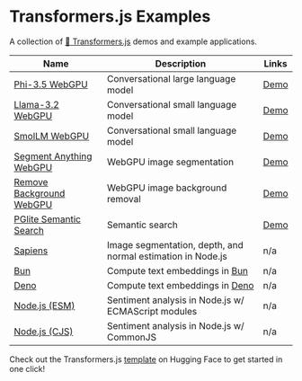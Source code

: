 # Transformers.js Examples

A collection of [🤗 Transformers.js](https://huggingface.co/docs/transformers.js) demos and example applications.

| Name                                                    | Description                                                 | Links                                                                          |
| ------------------------------------------------------- | ----------------------------------------------------------- | ------------------------------------------------------------------------------ |
| [Phi-3.5 WebGPU](./phi-3.5-webgpu/)                     | Conversational large language model                         | [Demo](https://huggingface.co/spaces/webml-community/phi-3.5-webgpu)           |
| [Llama-3.2 WebGPU](./llama-3.2-webgpu/)                 | Conversational small language model                         | [Demo](https://huggingface.co/spaces/webml-community/llama-3.2-webgpu)         |
| [SmolLM WebGPU](./smollm-webgpu/)                       | Conversational small language model                         | [Demo](https://huggingface.co/spaces/webml-community/smollm-webgpu)            |
| [Segment Anything WebGPU](./segment-anything-webgpu/)   | WebGPU image segmentation                                   | [Demo](https://huggingface.co/spaces/webml-community/segment-anything-webgpu)  |
| [Remove Background WebGPU](./remove-background-webgpu/) | WebGPU image background removal                             | [Demo](https://huggingface.co/spaces/webml-community/remove-background-webgpu) |
| [PGlite Semantic Search](./pglite-semantic-search/)     | Semantic search                                             | [Demo](https://huggingface.co/spaces/thorwebdev/pglite-semantic-search)        |
| [Sapiens](./sapiens-node/)                              | Image segmentation, depth, and normal estimation in Node.js | n/a                                                                            |
| [Bun](./bun/)                                           | Compute text embeddings in [Bun](https://bun.sh/)           | n/a                                                                            |
| [Deno](./deno-embed/)                                   | Compute text embeddings in [Deno](https://deno.com/)        | n/a                                                                            |
| [Node.js (ESM)](./node-esm/)                            | Sentiment analysis in Node.js w/ ECMAScript modules         | n/a                                                                            |
| [Node.js (CJS)](./node-cjs/)                            | Sentiment analysis in Node.js w/ CommonJS                   | n/a                                                                            |

Check out the Transformers.js [template](https://huggingface.co/new-space?template=static-templates%2Ftransformers.js) on Hugging Face to get started in one click!
